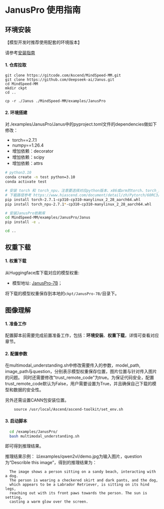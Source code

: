 # JanusPro 使用指南

<p align="left">
</p>

## 环境安装

【模型开发时推荐使用配套的环境版本】

请参考[安装指南](https://gitcode.com/Ascend/MindSpeed-MM/blob/master/docs/user-guide/installation.md)

#### 1. 仓库拉取

```shell
git clone https://gitcode.com/Ascend/MindSpeed-MM.git
git clone https://github.com/deepseek-ai/Janus.git
cd MindSpeed-MM
mkdir ckpt
cd ..

cp -r ./Janus ./MindSpeed-MM/examples/JanusPro
```

#### 2. 环境搭建

对./examples/JanusPro/Janus中的pyproject.toml文件的dependencies做如下修改：

- torch==2.7.1
- numpy==1.26.4
- 增加依赖：decorator
- 增加依赖：scipy
- 增加依赖：attrs
  
```bash
# python3.10
conda create -n test python=3.10
conda activate test

# 安装 torch 和 torch_npu，注意要选择对应python版本、x86或arm的torch、torch_npu及apex包
# 下载路径参考 https://www.hiascend.com/document/detail/zh/Pytorch/60RC3/configandinstg/instg/insg_0001.html
pip install torch-2.7.1-cp310-cp310-manylinux_2_28_aarch64.whl
pip install torch_npu-2.7.1*-cp310-cp310-manylinux_2_28_aarch64.whl

# 安装JanusPro依赖库
cd MindSpeed-MM/examples/JanusPro/Janus
pip install -e .

cd ..
```

## 权重下载

#### 1. 权重下载

从Huggingface库下载对应的模型权重:

- 模型地址: [JanusPro-7B](https://huggingface.co/deepseek-ai/Janus-Pro-7B/tree/main)；

 将下载的模型权重保存到本地的`ckpt/JanusPro-7B/`目录下。
<a id="jump2.2"></a>

## 图像理解

#### 1. 准备工作

配置脚本前需要完成前置准备工作，包括：**环境安装**、**权重下载**，详情可查看对应章节。

#### 2. 配置参数

在multimodal_understanding.sh中修改需要传入的参数，model_path, image_path与question，分别表示模型权重保存位置，图片位置与针对传入图片的问题。
同时还需要修改"trust_remote_code"为true。为保证代码安全，配置trust_remote_code默认为False，用户需要设置为True，并且确保自己下载的模型和数据的安全性。

另外还需设置CANN包安装位置。

```shell
    source /usr/local/Ascend/ascend-toolkit/set_env.sh
```

#### 3. 启动脚本

```bash
  cd /examples/JanusPro/
  bash multimodal_understanding.sh
```

即可得到推理结果。

推理结果示例：
以examples/qwen2vl/demo.jpg为输入图片，question为“Describle this image”，得到的推理结果为：

```shell
  The image shows a person sitting on a sandy beach, interacting with a dog. 
  The person is wearing a checkered skirt and dark pants, and the dog, 
  which appears to be a Labrador Retriever, is sitting on its hind legs, 
  reaching out with its front paws towards the person. The sun is setting, 
  casting a warm glow over the screen. 
```
